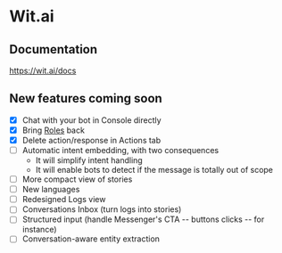 # Wit.ai

## Documentation
https://wit.ai/docs

## New features coming soon
- [x] Chat with your bot in Console directly
- [x] Bring [Roles](https://wit.ai/docs/recipes#differentiate-several-entities-according-to-their-role-in-the-message) back
- [x] Delete action/response in Actions tab
- [ ] Automatic intent embedding, with two consequences
  - It will simplify intent handling
  - It will enable bots to detect if the message is totally out of scope
- [ ] More compact view of stories
- [ ] New languages
- [ ] Redesigned Logs view
- [ ] Conversations Inbox (turn logs into stories)
- [ ] Structured input (handle Messenger's CTA -- buttons clicks -- for instance)
- [ ] Conversation-aware entity extraction

